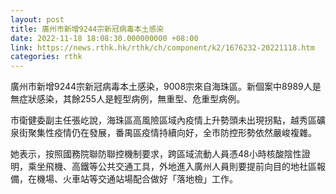 ```yaml
---
layout: post
title: 廣州市新增9244宗新冠病毒本土感染
date: 2022-11-18 18:08:30.000000000 +08:00
link: https://news.rthk.hk/rthk/ch/component/k2/1676232-20221118.htm
categories: rthk
---
```


廣州市新增9244宗新冠病毒本土感染，9008宗來自海珠區。新個案中8989人是無症狀感染，其餘255人是輕型病例，無重型、危重型病例。

市衛健委副主任張屹說，海珠區高風險區域內疫情上升勢頭未出現拐點，越秀區礦泉街聚集性疫情仍在發展，番禺區疫情持續向好，全市防控形勢依然嚴峻複雜。

她表示，按照國務院聯防聯控機制要求，跨區域流動人員憑48小時核酸陰性證明，乘坐飛機、高鐵等公共交通工具，外地進入廣州人員則要提前向目的地社區報備，在機場、火車站等交通站場配合做好「落地檢」工作。
